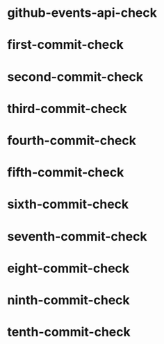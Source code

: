 # github-events-api-check
# first-commit-check
# second-commit-check
# third-commit-check
# fourth-commit-check
# fifth-commit-check
# sixth-commit-check
# seventh-commit-check
# eight-commit-check
# ninth-commit-check
# tenth-commit-check
